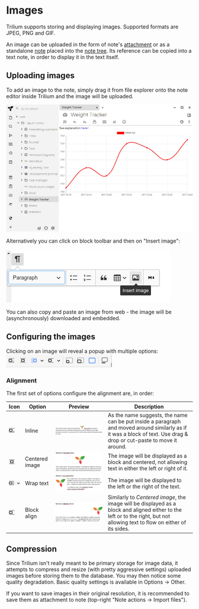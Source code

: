 # Images
Trilium supports storing and displaying images. Supported formats are JPEG, PNG and GIF.

An image can be uploaded in the form of note's [attachment](../../Basic%20Concepts%20and%20Features/Notes/Attachments.md) or as a standalone [note](../../Basic%20Concepts%20and%20Features/Navigation/Tree%20Concepts.md) placed into the [note tree](../../Basic%20Concepts%20and%20Features/Navigation/Tree%20Concepts.md). Its reference can be copied into a text note, in order to display it in the text itself.

## Uploading images

To add an image to the note, simply drag it from file explorer onto the note editor inside Trilium and the image will be uploaded.

![](8_Images_image.png)

Alternatively you can click on block toolbar and then on "Insert image":

![](6_Images_image.png)

You can also copy and paste an image from web - the image will be (asynchronously) downloaded and embedded.

## Configuring the images

Clicking on an image will reveal a popup with multiple options:  
![](9_Images_image.png)

### Alignment

The first set of options configure the alignment are, in order:

| Icon | Option | Preview | Description |
| --- | --- | --- | --- |
| ![](5_Images_image.png) | Inline | ![](1_Images_image.png) | As the name suggests, the name can be put inside a paragraph and moved around similarly as if it was a block of text. Use drag & drop or cut-paste to move it around. |
| ![](10_Images_image.png) | Centered image | ![](2_Images_image.png) | The image will be displayed as a block and centered, not allowing text in either the left or right of it. |
| ![](4_Images_image.png) | Wrap text | ![](7_Images_image.png) | The image will be displayed to the left or the right of the text. |
| ![](Images_image.png) | Block align | ![](3_Images_image.png) | Similarly to _Centered image_, the image will be displayed as a block and aligned either to the left or to the right, but not allowing text to flow on either of its sides. |

## Compression

Since Trilium isn't really meant to be primary storage for image data, it attempts to compress and resize (with pretty aggressive settings) uploaded images before storing them to the database. You may then notice some quality degradation. Basic quality settings is available in Options -> Other.

If you want to save images in their original resolution, it is recommended to save them as attachment to note (top-right "Note actions -> Import files").